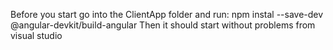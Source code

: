 
Before you start go into the ClientApp folder and run:
npm instal --save-dev @angular-devkit/build-angular
Then it should start without problems from visual studio
